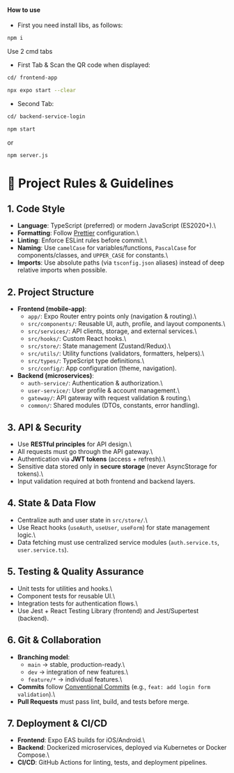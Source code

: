 #### How to use
- First you need install libs, as follows:
```sh
npm i
```
Use 2 cmd tabs
- First Tab & Scan the QR code when displayed:
```sh
cd/ frontend-app
```
```sh
npx expo start --clear
```
- Second Tab:
```sh
cd/ backend-service-login
```
```sh
npm start
```
or
```sh
npm server.js
```
# 📖 Project Rules & Guidelines

## 1. Code Style

-   **Language**: TypeScript (preferred) or modern JavaScript
    (ES2020+).\
-   **Formatting**: Follow [Prettier](https://prettier.io/)
    configuration.\
-   **Linting**: Enforce ESLint rules before commit.\
-   **Naming**: Use `camelCase` for variables/functions, `PascalCase`
    for components/classes, and `UPPER_CASE` for constants.\
-   **Imports**: Use absolute paths (via `tsconfig.json` aliases)
    instead of deep relative imports when possible.

## 2. Project Structure

-   **Frontend (mobile-app)**:
    -   `app/`: Expo Router entry points only (navigation & routing).\
    -   `src/components/`: Reusable UI, auth, profile, and layout
        components.\
    -   `src/services/`: API clients, storage, and external services.\
    -   `src/hooks/`: Custom React hooks.\
    -   `src/store/`: State management (Zustand/Redux).\
    -   `src/utils/`: Utility functions (validators, formatters,
        helpers).\
    -   `src/types/`: TypeScript type definitions.\
    -   `src/config/`: App configuration (theme, navigation).
-   **Backend (microservices)**:
    -   `auth-service/`: Authentication & authorization.\
    -   `user-service/`: User profile & account management.\
    -   `gateway/`: API gateway with request validation & routing.\
    -   `common/`: Shared modules (DTOs, constants, error handling).

## 3. API & Security

-   Use **RESTful principles** for API design.\
-   All requests must go through the API gateway.\
-   Authentication via **JWT tokens** (access + refresh).\
-   Sensitive data stored only in **secure storage** (never AsyncStorage
    for tokens).\
-   Input validation required at both frontend and backend layers.

## 4. State & Data Flow

-   Centralize auth and user state in `src/store/`.\
-   Use React hooks (`useAuth`, `useUser`, `useForm`) for state
    management logic.\
-   Data fetching must use centralized service modules
    (`auth.service.ts`, `user.service.ts`).

## 5. Testing & Quality Assurance

-   Unit tests for utilities and hooks.\
-   Component tests for reusable UI.\
-   Integration tests for authentication flows.\
-   Use Jest + React Testing Library (frontend) and Jest/Supertest
    (backend).

## 6. Git & Collaboration

-   **Branching model**:
    -   `main` → stable, production-ready.\
    -   `dev` → integration of new features.\
    -   `feature/*` → individual features.\
-   **Commits** follow [Conventional
    Commits](https://www.conventionalcommits.org/) (e.g.,
    `feat: add login form validation`).\
-   **Pull Requests** must pass lint, build, and tests before merge.

## 7. Deployment & CI/CD

-   **Frontend**: Expo EAS builds for iOS/Android.\
-   **Backend**: Dockerized microservices, deployed via Kubernetes or
    Docker Compose.\
-   **CI/CD**: GitHub Actions for linting, tests, and deployment
    pipelines.

